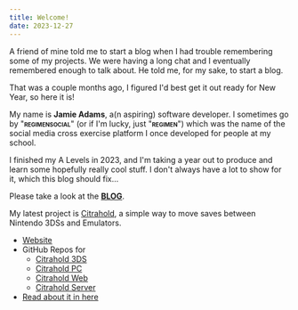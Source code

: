 ```yaml
---
title: Welcome!
date: 2023-12-27
---
```


A friend of mine told me to start a blog when I had trouble remembering some of my projects. We were having a long chat and I eventually remembered enough to talk about. He told me, for my sake, to start a blog.

That was a couple months ago, I figured I'd best get it out ready for New Year, so here it is!

My name is **Jamie Adams**, a(n aspiring) software developer. I sometimes go by "<span style="font-variant:small-caps">**regimensocial**</span>" (or if I'm lucky, just "<span style="font-variant:small-caps">**regimen**</span>") which was the name of the social media cross exercise platform I once developed for people at my school.

I finished my A Levels in 2023, and I'm taking a year out to produce and learn some hopefully really cool stuff. I don't always have a lot to show for it, which this blog should fix...

Please take a look at the **[BLOG](/blog)**.

My latest project is [Citrahold](https://www.citrahold.com), a simple way to move saves between Nintendo 3DSs and Emulators.
- [Website](https://www.citrahold.com)
- GitHub Repos for
    - [Citrahold 3DS](https://github.com/regimensocial/Citrahold-3DS)
    - [Citrahold PC](https://github.com/regimensocial/citraholdUI)
    - [Citrahold Web](https://github.com/regimensocial/Citrahold-Web)
    - [Citrahold Server](https://github.com/regimensocial/Citrahold-Server)
- [Read about it in here](/blog/2023#citrahold)